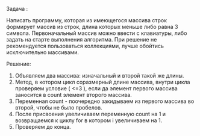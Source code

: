 Задача :

Написать программу, которая из имеющегося массива строк формирует массив из строк, длина которых меньше либо равна 3 символа. Первоначальный массив можно ввести с клавиатуры, либо задать на старте выполнения алгоритма. При решение не рекомендуется пользоваться коллекциями, лучше обойтись исключительно массивами.


Решение:

1) Объявляем два массива: изначальный и второй такой же длины.
2) Метод, в котором цикл соразмерный длине массива, внутри цикла проверяем условие ( <=3 ), если да элемент первого массива заносится в count элемент второго массива.
3) Переменная count  -  поочередно закидываем из первого массива во второй, чтобы  не было пробелов.
4) После присвоения увеличиваем переменную count на 1 и возвращаемся к циклу for в котором i увеличиваем на 1.
5)  Проверяем до конца.
